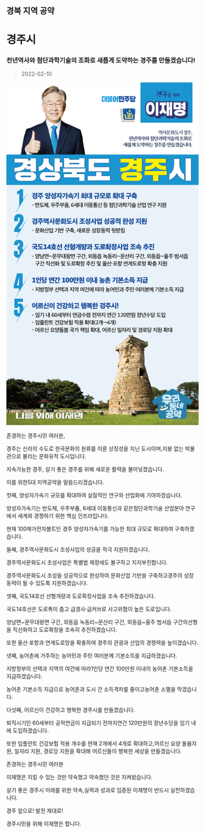 ## 경북 지역 공약

# 경주시

### 천년역사와 첨단과학기술의 조화로 새롭게 도약하는 경주를 만들겠습니다!
> 2022-02-10

![경주시 지역공약](./005_015_002.png)

존경하는 경주시민 여러분,

     

경주는 신라의 수도로 한국문화의 원류를 이룬 상징성을 지닌 도시이며,지붕 없는 박물관으로 불리는 문화유적 도시입니다.

지속가능한 경주, 살기 좋은 경주를 위해 새로운 활력을 불어넣겠습니다.

이를 위한5대 지역공약을 말씀드리겠습니다.

     

첫째, 양성자가속기 규모를 확대하여 실질적인 연구와 산업화에 기여하겠습니다.

양성자가속기는 반도체, 우주부품, 6세대 이동통신과 같은첨단과학기술 산업분야 연구에서 세계와 경쟁하기 위한 핵심 인프라입니다.

현재 100메가전자볼트인 경주 양성자가속기를 가능한 최대 규모로 확대하여 구축하겠습니다.

     

둘째, 경주역사문화도시 조성사업의 성공을 적극 지원하겠습니다.

경주역사문화도시 조성사업은 특별법 제정에도 불구하고 지지부진합니다.

경주역사문화도시 조성을 성공적으로 완성하여 문화산업 기반을 구축하고경주의 성장동력이 될 수 있도록 지원하겠습니다.

     

셋째, 국도14호선 선형개량과 도로확장사업을 조속 추진하겠습니다.

국도14호선은 도로폭이 좁고 급경사·급커브로 사고위험이 높은 도로입니다.

양남면~문무대왕면 구간, 외동읍 녹동리~문산리 구간, 외동읍~울주 범서읍 구간의선형을 직선화하고 도로확장을 조속히 추진하겠습니다.

또한 울산·포항과 연계도로망을 확충하여 경주의 관광과 산업의 경쟁력을 높이겠습니다.

     

넷째, 농어촌에 거주하는 농어민과 주민 여러분께 기본소득을 지급하겠습니다.

지방정부의 선택과 지역의 여건에 따라1인당 연간 100만원 이내의 농어촌 기본소득을 지급하겠습니다.

농어촌 기본소득 지급으로 농어촌과 도시 간 소득격차를 줄이고농어촌 소멸을 막겠습니다.

     

다섯째, 어르신이 건강하고 행복한 경주시를 만들겠습니다.

퇴직시기인 60세부터 공적연금이 지급되기 전까지연간 120만원의 장년수당을 임기 내에 도입하겠습니다.

또한 임플란트 건강보험 적용 개수를 현재 2개에서 4개로 확대하고,어르신 요양 돌봄지원, 일자리 지원, 경로당 지원을 확대해 어르신들이 행복한 세상을 만들겠습니다.

     

존경하는 경주시민 여러분

이재명은 지킬 수 있는 것만 약속했고 약속했던 것은 지켜왔습니다.

살기 좋은 경주시 미래를 위한 약속,실력과 성과로 입증된 이재명이 반드시 실천하겠습니다.

     

경주 앞으로! 발전 제대로!

경주시민을 위해 이재명은 합니다.